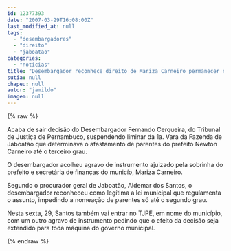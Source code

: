 ```yaml
---
id: 12377393
date: "2007-03-29T16:08:00Z"
last_modified_at: null
tags:
  - "desembargadores"
  - "direito"
  - "jaboatao"
categories:
  - "noticias"
title: "Desembargador reconhece direito de Mariza Carneiro permanecer na prefeitura de Jaboat\u00e3o"
sutia: null
chapeu: null
autor: "jamildo"
imagem: null
---
```

{% raw %}
<p>Acaba de sair decis&atilde;o do Desembargador Fernando Cerqueira, do Tribunal de Justi&ccedil;a de Pernambuco, suspendendo liminar da 1a. Vara da Fazenda de Jaboat&atilde;o que determinava o afastamento de parentes do prefeito Newton Carneiro at&eacute; o terceiro grau.</p>
<p>O desembargador acolheu agravo de instrumento ajuizado pela sobrinha do prefeito e secret&aacute;ria de finan&ccedil;as do munic&iacute;o, Mariza Carneiro.</p>
<p>Segundo o procurador geral de Jaboat&atilde;o, Aldemar dos Santos, o desembargador reconheceu como leg&iacute;tima a lei municipal que regulamenta o assunto, impedindo a nomea&ccedil;&atilde;o de parentes s&oacute; at&eacute; o segundo grau.</p>
<p>Nesta sexta, 29, Santos tamb&eacute;m vai entrar no TJPE, em nome do munic&iacute;pio, com um outro agravo de instrumento pedindo que o efeito da decis&atilde;o seja extendido para toda m&aacute;quina do governo municipal.</p>
{% endraw %}